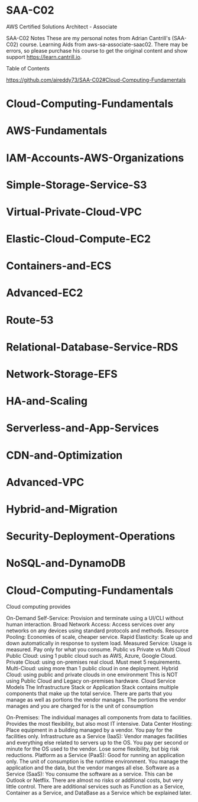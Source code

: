 # SAA-C02
AWS Certified Solutions Architect - Associate

SAA-C02 Notes
These are my personal notes from Adrian Cantrill's (SAA-C02) course. Learning Aids from aws-sa-associate-saac02. There may be errors, so please purchase his course to get the original content and show support https://learn.cantrill.io.

Table of Contents 

https://github.com/aireddy73/SAA-C02#Cloud-Computing-Fundamentals

# Cloud-Computing-Fundamentals
# AWS-Fundamentals
# IAM-Accounts-AWS-Organizations
# Simple-Storage-Service-S3
# Virtual-Private-Cloud-VPC
# Elastic-Cloud-Compute-EC2
# Containers-and-ECS
# Advanced-EC2
# Route-53
# Relational-Database-Service-RDS
# Network-Storage-EFS
# HA-and-Scaling
# Serverless-and-App-Services
# CDN-and-Optimization
# Advanced-VPC
# Hybrid-and-Migration
# Security-Deployment-Operations
# NoSQL-and-DynamoDB

# Cloud-Computing-Fundamentals

Cloud computing provides

On-Demand Self-Service: Provision and terminate using a UI/CLI without human interaction.
Broad Network Access: Access services over any networks on any devices using standard protocols and methods.
Resource Pooling: Economies of scale, cheaper service.
Rapid Elasticity: Scale up and down automatically in response to system load.
Measured Service: Usage is measured. Pay only for what you consume.
Public vs Private vs Multi Cloud
Public Cloud: using 1 public cloud such as AWS, Azure, Google Cloud.
Private Cloud: using on-premises real cloud. Must meet 5 requirements.
Multi-Cloud: using more than 1 public cloud in one deployment.
Hybrid Cloud: using public and private clouds in one environment
This is NOT using Public Cloud and Legacy on-premises hardware.
Cloud Service Models
The Infrastructure Stack or Application Stack contains multiple components that make up the total service. There are parts that you manage as well as portions the vendor manages. The portions the vendor manages and you are charged for is the unit of consumption

On-Premises: The individual manages all components from data to facilities. Provides the most flexibility, but also most IT intensive.
Data Center Hosting: Place equipment in a building managed by a vendor. You pay for the facilities only.
Infrastructure as a Service (IaaS): Vendor manages facilities and everything else related to servers up to the OS. You pay per second or minute for the OS used to the vendor. Lose some flexibility, but big risk reductions.
Platform as a Service (PaaS): Good for running an application only. The unit of consumption is the runtime environment. You manage the application and the data, but the vendor manges all else.
Software as a Service (SaaS): You consume the software as a service. This can be Outlook or Netflix. There are almost no risks or additional costs, but very little control.
There are additional services such as Function as a Service, Container as a Service, and DataBase as a Service which be explained later.

